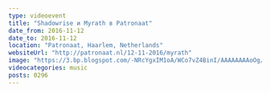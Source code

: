 ```yaml
---
type: videoevent
title: "Shadowrise и Myrath в Patronaat"
date_from: 2016-11-12
date_to: 2016-11-12
location: "Patronaat, Haarlem, Netherlands"
websiteUrl: "http://patronaat.nl/12-11-2016/myrath"
image: "https://3.bp.blogspot.com/-NRcYgxIM1oA/WCo7vZ4BinI/AAAAAAAAoOg/FhIi5GBGEoYZ4V3G-6QbvoOGDvVB4O98wCPcB/s1600/dsc03184.picasaweb.jpg"
videocategories: music
posts: 0296
---
```

